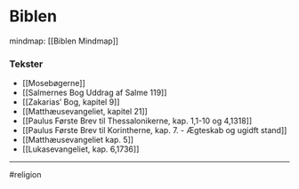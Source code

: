 # Biblen
mindmap: [[Biblen Mindmap]]

### Tekster
- [[Mosebøgerne]]
- [[Salmernes Bog Uddrag af Salme 119]]
- [[Zakarias’ Bog, kapitel 9]]
- [[Matthæusevangeliet, kapitel 21]]
- [[Paulus Første Brev til Thessalonikerne, kap. 1,1-10 og 4,1318]]
- [[Paulus Første Brev til Korintherne, kap. 7. - Ægteskab og ugidft stand]]
- [[Matthæusevangeliet kap. 5]]
- [[Lukasevangeliet, kap. 6,1736]]

---
#religion 